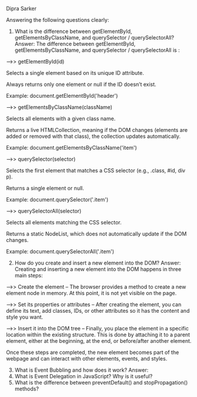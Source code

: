 Dipra Sarker 

 Answering the following questions clearly:

 
1. What is the difference between getElementById, getElementsByClassName, and querySelector / querySelectorAll?
Answer: The difference between getElementById, getElementsByClassName, and querySelector / querySelectorAll is :

-->> getElementById(id)

Selects a single element based on its unique ID attribute.

Always returns only one element or null if the ID doesn’t exist.

Example: document.getElementById('header')

-->> getElementsByClassName(className)

Selects all elements with a given class name.

Returns a live HTMLCollection, meaning if the DOM changes (elements are added or removed with that class), the collection updates automatically.

Example: document.getElementsByClassName('item')

-->> querySelector(selector)

Selects the first element that matches a CSS selector (e.g., .class, #id, div p).

Returns a single element or null.

Example: document.querySelector('.item')

-->> querySelectorAll(selector)

Selects all elements matching the CSS selector.

Returns a static NodeList, which does not automatically update if the DOM changes.

Example: document.querySelectorAll('.item')

2. How do you create and insert a new element into the DOM?
Answer: Creating and inserting a new element into the DOM happens in three main steps:

-->> Create the element – The browser provides a method to create a new element node in memory. At this point, it is not yet visible on the page.

-->> Set its properties or attributes – After creating the element, you can define its text, add classes, IDs, or other attributes so it has the content and style you want.

-->> Insert it into the DOM tree – Finally, you place the element in a specific location within the existing structure. This is done by attaching it to a parent element, either at the beginning, at the end, or before/after another element.

Once these steps are completed, the new element becomes part of the webpage and can interact with other elements, events, and styles.

3. What is Event Bubbling and how does it work?
Answer: 
6. What is Event Delegation in JavaScript? Why is it useful?
7. What is the difference between preventDefault() and stopPropagation() methods?





